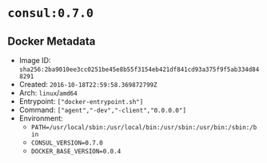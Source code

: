 # `consul:0.7.0`

## Docker Metadata

- Image ID: `sha256:2ba9010ee3cc0251be45e8b55f3154eb421df841cd93a375f9f5ab334d848291`
- Created: `2016-10-18T22:59:58.369872799Z`
- Arch: `linux`/`amd64`
- Entrypoint: `["docker-entrypoint.sh"]`
- Command: `["agent","-dev","-client","0.0.0.0"]`
- Environment:
  - `PATH=/usr/local/sbin:/usr/local/bin:/usr/sbin:/usr/bin:/sbin:/bin`
  - `CONSUL_VERSION=0.7.0`
  - `DOCKER_BASE_VERSION=0.0.4`

